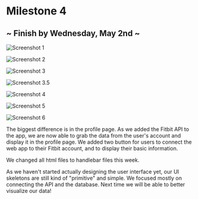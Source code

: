 # Milestone 4
## ~ Finish by Wednesday, May 2nd ~

![Screenshot 1](https://github.com/edwardkchen/COGS_121_Group/blob/master/markdown%20files/milestone4/1.png)

![Screenshot 2](https://github.com/edwardkchen/COGS_121_Group/blob/master/markdown%20files/milestone4/2.png)

![Screenshot 3](https://github.com/edwardkchen/COGS_121_Group/blob/master/markdown%20files/milestone4/3.png)

![Screenshot 3.5](https://github.com/edwardkchen/COGS_121_Group/blob/master/markdown%20files/milestone4/3.5.png)

![Screenshot 4](https://github.com/edwardkchen/COGS_121_Group/blob/master/markdown%20files/milestone4/4.png)

![Screenshot 5](https://github.com/edwardkchen/COGS_121_Group/blob/master/markdown%20files/milestone4/5.png)

![Screenshot 6](https://github.com/edwardkchen/COGS_121_Group/blob/master/markdown%20files/milestone4/6.png)

The biggest difference is in the profile page. As we added the Fitbit API to the app, we are now able to grab the data from the user's account and display it in the profile page. We added two button for users to connect the web app to their Fitbit account, and to display their basic information.

We changed all html files to handlebar files this week.

As we haven't started actually designing the user interface yet, our UI skeletons are still kind of "primitive" and simple. We focused mostly on connecting the API and the database. Next time we will be able to better visualize our data!
